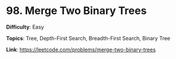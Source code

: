 # 98. Merge Two Binary Trees

**Difficulty**: Easy

**Topics**: Tree, Depth-First Search, Breadth-First Search, Binary Tree

**Link**: https://leetcode.com/problems/merge-two-binary-trees
